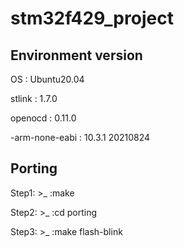 # stm32f429_project

## Environment version
 
  OS : Ubuntu20.04
 
  stlink : 1.7.0
 
  openocd : 0.11.0
 
 -arm-none-eabi : 10.3.1 20210824

## Porting

 Step1: >_ :make
 
 Step2: >_ :cd porting
 
 Step3: >_ :make flash-blink


